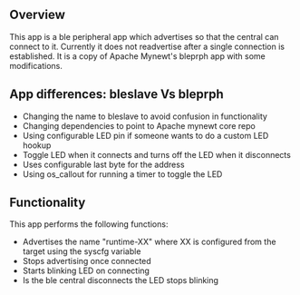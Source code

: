 ## Overview

This app is a ble peripheral app which advertises so that the central can connect to it. Currently it does not readvertise after a single connection is established. It is a copy of Apache Mynewt's bleprph app with some modifications.

## App differences: bleslave Vs bleprph

- Changing the name to bleslave to avoid confusion in functionality
- Changing dependencies to point to Apache mynewt core repo
- Using configurable LED pin if someone wants to do a custom LED hookup
- Toggle LED when it connects and turns off the LED when it disconnects
- Uses configurable last byte for the address
- Using os_callout for running a timer to toggle the LED

## Functionality ##

This app performs the following functions:

- Advertises the name "runtime-XX" where XX is configured from the
  target using the syscfg variable
- Stops advertising once connected
- Starts blinking LED on connecting
- Is the ble central disconnects the LED stops blinking
